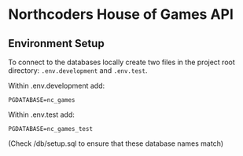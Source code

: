# Northcoders House of Games API

## Environment Setup

To connect to the databases locally create two files in the project root directory: `.env.development` and `.env.test`.

Within .env.development add:
```
PGDATABASE=nc_games
```
Within .env.test add:
```
PGDATABASE=nc_games_test
```

(Check /db/setup.sql to ensure that these database names match)